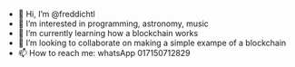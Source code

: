 - 👋 Hi, I’m @freddichtl
- 👀 I’m interested in programming, astronomy, music
- 🌱 I’m currently learning how a blockchain works
- 💞️ I’m looking to collaborate on making a simple exampe of a blockchain
- 📫 How to reach me: whatsApp 017150712829

<!---
freddichtl/freddichtl is a ✨ special ✨ repository because its `README.md` (this file) appears on your GitHub profile.
You can click the Preview link to take a look at your changes.
--->
